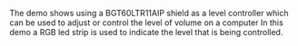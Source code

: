 The demo shows using a BGT60LTR11AIP shield as a level controller which can be used to adjust or control the level of volume on a computer
In this demo a RGB led strip is used to indicate the level that is being controlled.
